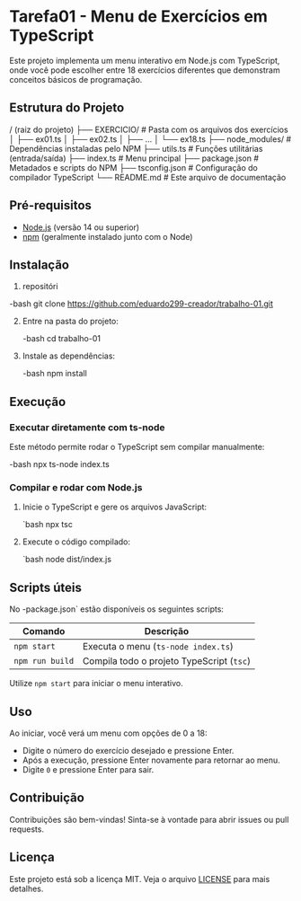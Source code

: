 # **Tarefa01 - Menu de Exercícios em TypeScript**

Este projeto implementa um menu interativo em Node.js com TypeScript, onde você pode escolher entre 18 exercícios diferentes que demonstram conceitos básicos de programação.

## Estrutura do Projeto


/ (raiz do projeto)
├── EXERCICIO/           # Pasta com os arquivos dos exercícios
│   ├── ex01.ts
│   ├── ex02.ts
│   ├── ...
│   └── ex18.ts
├── node_modules/        # Dependências instaladas pelo NPM
├── utils.ts             # Funções utilitárias (entrada/saída)
├── index.ts             # Menu principal
├── package.json         # Metadados e scripts do NPM
├── tsconfig.json        # Configuração do compilador TypeScript
└── README.md            # Este arquivo de documentação


## Pré-requisitos

* [Node.js](https://nodejs.org/) (versão 14 ou superior)
* [npm](https://www.npmjs.com/) (geralmente instalado junto com o Node)

## Instalação

1.  repositóri

   -bash
   git clone https://github.com/eduardo299-creador/trabalho-01.git
   

2. Entre na pasta do projeto:

   -bash
   cd trabalho-01
   

3. Instale as dependências:

   -bash
   npm install
   

## Execução

### Executar diretamente com ts-node

Este método permite rodar o TypeScript sem compilar manualmente:

-bash
npx ts-node index.ts


### Compilar e rodar com Node.js

1. Inicie o TypeScript e gere os arquivos JavaScript:

   `bash
   npx tsc
   

2. Execute o código compilado:

   `bash
   node dist/index.js
   

## Scripts úteis

No -package.json` estão disponíveis os seguintes scripts:

| Comando         | Descrição                                 |
| --------------- | ----------------------------------------- |
| `npm start`     | Executa o menu (`ts-node index.ts`)       |
| `npm run build` | Compila todo o projeto TypeScript (`tsc`) |

Utilize `npm start` para iniciar o menu interativo.

## Uso

Ao iniciar, você verá um menu com opções de 0 a 18:

* Digite o número do exercício desejado e pressione Enter.
* Após a execução, pressione Enter novamente para retornar ao menu.
* Digite `0` e pressione Enter para sair.

## Contribuição

Contribuições são bem-vindas! Sinta-se à vontade para abrir issues ou pull requests.

## Licença

Este projeto está sob a licença MIT. Veja o arquivo [LICENSE](LICENSE) para mais detalhes.

